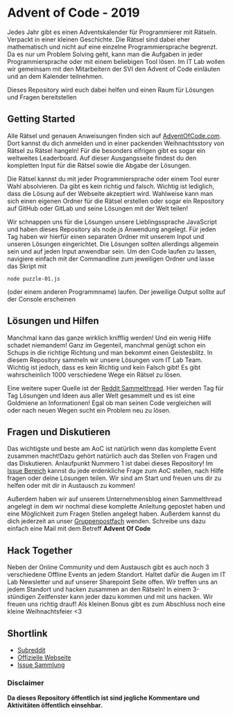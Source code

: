 # Advent of Code - 2019
Jedes Jahr gibt es einen Adventskalender für Programmierer mit Rätseln. Verpackt in einer kleinen Geschichte. Die Rätsel sind dabei eher mathematisch und nicht auf eine einzelne Programmiersprache begrenzt. Da es nur um Problem Solving geht, kann man die Aufgaben in jeder Programmiersprache oder mit einem beliebigen Tool lösen. 
Im IT Lab wollen wir gemeinsam mit den Mitarbeitern der SVI den Advent of Code einläuten und an dem Kalender teilnehmen.

Dieses Repository wird euch dabei helfen und einen Raum für Lösungen und Fragen bereitstellen

## Getting Started
Alle Rätsel und genauen Anweisungen finden sich auf [AdventOfCode.com](https://adventofcode.com). Dort kannst du dich anmelden und in einer packenden Weihnachtsstory von Rätsel zu Rätsel hangeln!
Für die besonders eifrigen gibt es sogar ein weltweites Leaderboard. Auf dieser Ausgangsseite findest du den kompletten Input für die Rätsel sowie die Abgabe der Lösungen.

Die Rätsel kannst du mit jeder Programmiersprache oder einem Tool eurer Wahl absolvieren. Da gibt es kein richtig und falsch. Wichtig ist lediglich, dass die Lösung auf der Webseite akzeptiert wird.
Wahlweise kann man sich einen eigenen Ordner für die Rätsel erstellen oder sogar ein Repository auf GitHub oder GitLab und seine Lösungen mit der Welt teilen! 

Wir schnappen uns für die Lösungen unsere Lieblingssprache JavaScript und haben dieses Repository als node.js Anwendung angelegt. 
Für jeden Tag haben wir hierfür einen separaten Ordner mit unserem Input und unseren Lösungen eingerichtet. Die Lösungen sollten allerdings allgemein sein und auf jeden Input anwendbar sein.
Um den Code laufen zu lassen, navigiere einfach mit der Commandline zum jeweiligen Ordner und lasse das Skript mit 

`node puzzle-01.js` 

(oder einem anderen Programmname) laufen. Der jeweilige Output sollte auf der Console erscheinen

## Lösungen und Hilfen
Manchmal kann das ganze wirklich knifflig werden! Und ein wenig Hilfe schadet niemandem! Ganz im Gegenteil, manchmal genügt schon ein Schups in die richtige Richtung und man bekommt einen Geistesblitz. In diesem Repository sammeln wir unsere Lösungen vom IT Lab Team. Wichtig ist jedoch, dass es kein Richtig und kein Falsch gibt! Es gibt wahrscheinlich 1000 verschiedene Wege ein Rätsel zu lösen.

Eine weitere super Quelle ist der [Reddit Sammelthread](https://www.reddit.com/r/adventofcode). Hier werden Tag für Tag Lösungen und Ideen aus aller Welt gesammelt und es ist eine Goldmiene an Informationen! Egal ob man seinen Code vergleichen will oder nach neuen Wegen sucht ein Problem neu zu lösen.

## Fragen und Diskutieren
Das wichtigste und beste am AoC ist natürlich wenn das komplette Event zusammen macht!Dazu gehört natürlich auch das Stellen von Fragen und das Diskutieren. 
Anlaufpunkt Nummero 1 ist dabei dieses Repository! Im [Issue Bereich](https://gitlab.com/it-lab-public/adventofcode-2019/issues) kannst du jede erdenkliche Frage zum AoC stellen, nach Hilfe fragen oder deine Lösungen teilen. 
Wir sind am Start und freuen uns dir zu helfen oder mit dir in Austausch zu kommen!

Außerdem haben wir auf unserem Unternehmensblog einen Sammelthread angelegt in dem wir nochmal diese komplette Anleitung gepostet haben und eine Möglichkeit zum Fragen Stellen angelegt haben.
Außerdem kannst du dich jederzeit an unser [Gruppenpostfach](mailto:it-lab@sv-informatik.de?subject=AdventOfCode) wenden. Schreibe uns dazu einfach eine Mail mit dem Betreff __Advent Of Code__

## Hack Together
Neben der Online Community und dem Austausch gibt es auch noch 3 verschiedene Offline Events an jedem Standort. Haltet dafür die Augen im IT Lab Newsletter und auf unserer Sharepoint Seite offen.
Wir treffen uns an jedem Standort und hacken zusammen an den Rätseln! In einem 3-stündigen Zeitfenster kann jeder dazu kommen und mit uns hacken. Wir freuen uns richtig drauf!
Als kleinen Bonus gibt es zum Abschluss noch eine kleine Weihnachtsfeier <3

## Shortlink
* [Subreddit](https://www.reddit.com/r/adventofcode)
* [Offizielle Webseite](https://adventofcode.com)
* [Issue Sammlung](https://gitlab.com/it-lab-public/adventofcode-2019/issues)


### Disclaimer
**Da dieses Repository öffentlich ist sind jegliche Kommentare und Aktivitäten öffentlich einsehbar.**